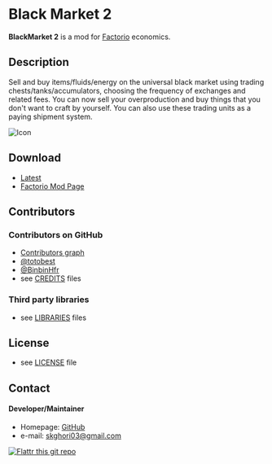# Black Market 2

**BlackMarket 2** is a mod for [Factorio](https://factorio.com/) economics.

## Description
Sell and buy items/fluids/energy on the universal black market using trading chests/tanks/accumulators, choosing the frequency of exchanges and related fees. You can now sell your overproduction and buy things that you don't want to craft by yourself. You can also use these trading units as a paying shipment system.

![](https://raw.githubusercontent.com/totobest/BlackMarket/master/thumbnail.png "Icon")

## Download
* [Latest](https://github.com/djmango/BlackMarket2/archive/master.zip)
* [Factorio Mod Page](https://mods.factorio.com/mod/BlackMarket2)

## Contributors

### Contributors on GitHub
* [Contributors graph](https://github.com/djmango/BlackMarket2/graphs/contributors)
* [@totobest](https://github.com/totobest/)
* [@BinbinHfr](https://mods.factorio.com/user/binbinhfr)
* see [CREDITS](https://github.com/djmango/BlackMarket2/blob/master/CREDITS.md) files

### Third party libraries
* see [LIBRARIES](https://github.com/djmango/BlackMarket2/blob/master/LIBRARIES.md) files

## License 
* see [LICENSE](https://github.com/djmango/BlackMarket2/blob/master/LICENSE) file

## Contact
#### Developer/Maintainer
* Homepage: [GitHub](https://github.com/djmango)
* e-mail: skghori03@gmail.com

[![Flattr this git repo](http://api.flattr.com/button/flattr-badge-large.png)](https://flattr.com/submit/auto?user_id=djmango&url=https://github.com/djmango/BlackMarket2&title=BlackMarket2&language=&tags=github&category=software) 

